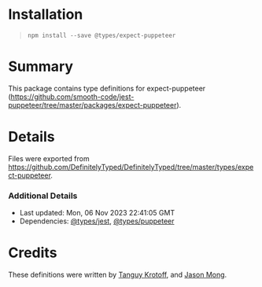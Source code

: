 # Installation
> `npm install --save @types/expect-puppeteer`

# Summary
This package contains type definitions for expect-puppeteer (https://github.com/smooth-code/jest-puppeteer/tree/master/packages/expect-puppeteer).

# Details
Files were exported from https://github.com/DefinitelyTyped/DefinitelyTyped/tree/master/types/expect-puppeteer.

### Additional Details
 * Last updated: Mon, 06 Nov 2023 22:41:05 GMT
 * Dependencies: [@types/jest](https://npmjs.com/package/@types/jest), [@types/puppeteer](https://npmjs.com/package/@types/puppeteer)

# Credits
These definitions were written by [Tanguy Krotoff](https://github.com/tkrotoff), and [Jason Mong](https://github.com/jfm710).

